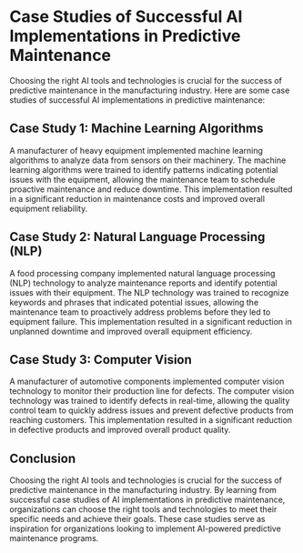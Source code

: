 Case Studies of Successful AI Implementations in Predictive Maintenance
===========================================================================================================================================================

Choosing the right AI tools and technologies is crucial for the success of predictive maintenance in the manufacturing industry. Here are some case studies of successful AI implementations in predictive maintenance:

Case Study 1: Machine Learning Algorithms
-----------------------------------------

A manufacturer of heavy equipment implemented machine learning algorithms to analyze data from sensors on their machinery. The machine learning algorithms were trained to identify patterns indicating potential issues with the equipment, allowing the maintenance team to schedule proactive maintenance and reduce downtime. This implementation resulted in a significant reduction in maintenance costs and improved overall equipment reliability.

Case Study 2: Natural Language Processing (NLP)
-----------------------------------------------

A food processing company implemented natural language processing (NLP) technology to analyze maintenance reports and identify potential issues with their equipment. The NLP technology was trained to recognize keywords and phrases that indicated potential issues, allowing the maintenance team to proactively address problems before they led to equipment failure. This implementation resulted in a significant reduction in unplanned downtime and improved overall equipment efficiency.

Case Study 3: Computer Vision
-----------------------------

A manufacturer of automotive components implemented computer vision technology to monitor their production line for defects. The computer vision technology was trained to identify defects in real-time, allowing the quality control team to quickly address issues and prevent defective products from reaching customers. This implementation resulted in a significant reduction in defective products and improved overall product quality.

Conclusion
----------

Choosing the right AI tools and technologies is crucial for the success of predictive maintenance in the manufacturing industry. By learning from successful case studies of AI implementations in predictive maintenance, organizations can choose the right tools and technologies to meet their specific needs and achieve their goals. These case studies serve as inspiration for organizations looking to implement AI-powered predictive maintenance programs.
